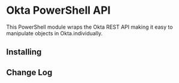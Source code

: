 # Okta PowerShell API
This PowerShell module wraps the Okta REST API making it easy to manipulate objects in Okta.individually.

## Installing

## Change Log
